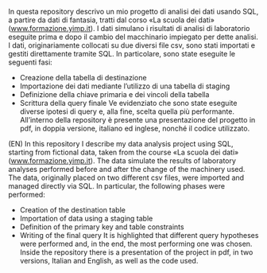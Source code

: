 In questa repository descrivo un mio progetto di analisi dei dati usando SQL, a partire da dati di fantasia, tratti dal corso «La scuola dei dati» (www.formazione.yimp.it).
I dati simulano i risultati di analisi di laboratorio eseguite prima e dopo il cambio del macchinario impiegato per dette analisi.
I dati, originariamente collocati su due diversi file csv, sono stati importati e gestiti direttamente tramite SQL.
In particolare, sono state eseguite le seguenti fasi:
-	Creazione della tabella di destinazione
-	Importazione dei dati mediante l’utilizzo di una tabella di staging
-	Definizione della chiave primaria e dei vincoli della tabella
-	Scrittura della query finale
Ve evidenziato che sono state eseguite diverse ipotesi di query e, alla fine, scelta quella più performante.
All’interno della repository è presente una presentazione del progetto in pdf, in doppia versione, italiano ed inglese, nonché il codice utilizzato.


(EN) In this repository I describe my data analysis project using SQL, starting from fictional data, taken from the course «La scuola dei dati» (www.formazione.yimp.it).
The data simulate the results of laboratory analyses performed before and after the change of the machinery used.
The data, originally placed on two different csv files, were imported and managed directly via SQL.
In particular, the following phases were performed:
- Creation of the destination table
- Importation of data using a staging table
- Definition of the primary key and table constraints
- Writing of the final query
It is highlighted that different query hypotheses were performed and, in the end, the most performing one was chosen.
Inside the repository there is a presentation of the project in pdf, in two versions, Italian and English, as well as the code used.
